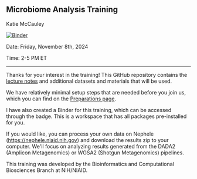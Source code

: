 ## Microbiome Analysis Training

Katie McCauley

[![Binder](https://mybinder.org/badge_logo.svg)](https://mybinder.org/v2/gh/ktmbiome-niaid/microbiome-analysis/HEAD?urlpath=rstudio)

Date: Friday, November 8th, 2024

Time: 2-5 PM ET

---

Thanks for your interest in the training! This GitHub repository contains the [lecture notes](https://htmlpreview.github.io/?https://github.com/ktmbiome-niaid/microbiome-analysis/training.html) and additional datasets and materials that will be used.

We have relatively minimal setup steps that are needed before you join us, which you can find on the [Preparations page](preparations.md).

I have also created a Binder for this training, which can be accessed through the badge. This is a workspace that has all packages pre-installed for you.

If you would like, you can process your own data on Nephele (https://nephele.niaid.nih.gov) and download the results zip to your computer. We'll focus on analyzing results generated from the DADA2 (Amplicon Metagenomics) or WGSA2 (Shotgun Metagenomics) pipelines.

This training was developed by the Bioinformatics and Computational Biosciences Branch at NIH/NIAID.
